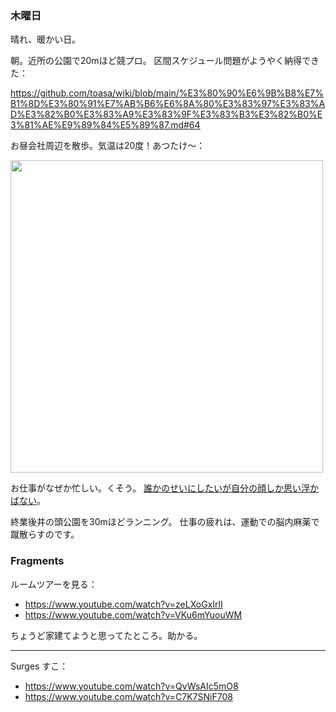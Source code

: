 ### 木曜日

晴れ、暖かい日。

朝。近所の公園で20mほど競プロ。
区間スケジュール問題がようやく納得できた：

https://github.com/toasa/wiki/blob/main/%E3%80%90%E6%9B%B8%E7%B1%8D%E3%80%91%E7%AB%B6%E6%8A%80%E3%83%97%E3%83%AD%E3%82%B0%E3%83%A9%E3%83%9F%E3%83%B3%E3%82%B0%E3%81%AE%E9%89%84%E5%89%87.md#64

お昼会社周辺を散歩。気温は20度！あつたけ〜：

<img src="https://i.imgur.com/srFNKci.jpg" width="500">

お仕事がなぜか忙しい。くそう。
[誰かのせいにしたいが自分の顔しか思い浮かばない](https://dic.nicovideo.jp/a/%E8%AA%B0%E3%81%8B%E3%81%AE%E3%81%9B%E3%81%84%E3%81%AB%E3%81%97%E3%81%9F%E3%81%84%E3%81%8C%E8%87%AA%E5%88%86%E3%81%AE%E9%A1%94%E3%81%97%E3%81%8B%E6%80%9D%E3%81%84%E6%B5%AE%E3%81%8B%E3%81%B0%E3%81%AA%E3%81%84)。

終業後井の頭公園を30mほどランニング。
仕事の疲れは、運動での脳内麻薬で蹴散らすのです。

### Fragments

ルームツアーを見る：

- https://www.youtube.com/watch?v=zeLXoGxIrlI
- https://www.youtube.com/watch?v=VKu6mYuouWM

ちょうど家建てようと思ってたところ。助かる。

---

Surges すこ：

- https://www.youtube.com/watch?v=QvWsAIc5mO8
- https://www.youtube.com/watch?v=C7K7SNiF708
